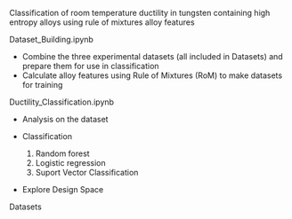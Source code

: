 Classification of room temperature ductility in tungsten containing high entropy alloys using rule of mixtures alloy features

Dataset_Building.ipynb
- Combine the three experimental datasets (all included in Datasets) and prepare them for use in classification
- Calculate alloy features using Rule of Mixtures (RoM) to make datasets for training

Ductility_Classification.ipynb
- Analysis on the dataset
  
- Classification
  1. Random forest
  2. Logistic regression
  3. Suport Vector Classification
  
- Explore Design Space
  


Datasets

